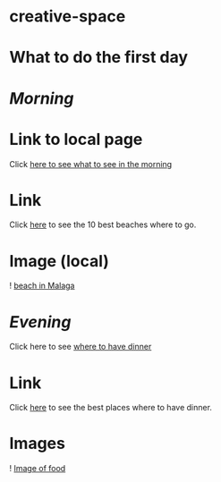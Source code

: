 # creative-space

# **What to do the first day** 

# *Morning*

# Link to local page

Click [here to see what to see in the morning](Malaga-travel-guide/morning.md)

# Link 

Click [here](https://theculturetrip.com/europe/spain/articles/top-8-most-beautiful-beaches-in-malaga/) to see the 10 best beaches where to go.

# Image (local)

! [beach in Malaga](malagabeach.jpeg)

# *Evening*

Click here to see [where to have dinner](Malaga-travel-guide/evening.md)

# Link

Click [here](https://visitsouthernspain.com/where-to-eat-in-malaga/) to see the best places where to have dinner.

# Images

! [Image of food](https://visitsouthernspain.com/wp-content/uploads/2020/07/Canva-Spanish-tapas-food-border-frame-768x513.jpg.webp)
